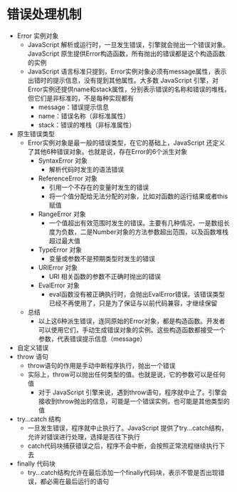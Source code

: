 # 错误处理机制

+ Error 实例对象
  + JavaScript 解析或运行时，一旦发生错误，引擎就会抛出一个错误对象。JavaScript 原生提供Error构造函数，所有抛出的错误都是这个构造函数的实例
  + JavaScript 语言标准只提到，Error实例对象必须有message属性，表示出错时的提示信息，没有提到其他属性。大多数 JavaScript 引擎，对Error实例还提供name和stack属性，分别表示错误的名称和错误的堆栈，但它们是非标准的，不是每种实现都有
    + message：错误提示信息
    + name：错误名称（非标准属性）
    + stack：错误的堆栈（非标准属性）
+ 原生错误类型
  + Error实例对象是最一般的错误类型，在它的基础上，JavaScript 还定义了其他6种错误对象。也就是说，存在Error的6个派生对象
    + SyntaxError 对象
      + 解析代码时发生的语法错误
    + ReferenceError 对象
      + 引用一个不存在的变量时发生的错误
      + 将一个值分配给无法分配的对象，比如对函数的运行结果或者this赋值
    + RangeError 对象
      + 一个值超出有效范围时发生的错误。主要有几种情况，一是数组长度为负数，二是Number对象的方法参数超出范围，以及函数堆栈超过最大值
    + TypeError 对象
      + 变量或参数不是预期类型时发生的错误
    + URIError 对象
      + URI 相关函数的参数不正确时抛出的错误
    + EvalError 对象
      + eval函数没有被正确执行时，会抛出EvalError错误。该错误类型已经不再使用了，只是为了保证与以前代码兼容，才继续保留
  + 总结
    + 以上这6种派生错误，连同原始的Error对象，都是构造函数。开发者可以使用它们，手动生成错误对象的实例。这些构造函数都接受一个参数，代表错误提示信息（message）
+ 自定义错误
+ throw 语句
  + throw语句的作用是手动中断程序执行，抛出一个错误
  + 实际上，throw可以抛出任何类型的值。也就是说，它的参数可以是任何值
    + 对于 JavaScript 引擎来说，遇到throw语句，程序就中止了。引擎会接收到throw抛出的信息，可能是一个错误实例，也可能是其他类型的值
+ try...catch 结构
  + 一旦发生错误，程序就中止执行了。JavaScript 提供了try...catch结构，允许对错误进行处理，选择是否往下执行
  + catch代码块捕获错误之后，程序不会中断，会按照正常流程继续执行下去
+ finally 代码块
  + try...catch结构允许在最后添加一个finally代码块，表示不管是否出现错误，都必需在最后运行的语句
